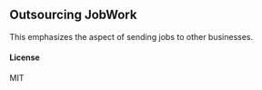 ## Outsourcing JobWork

This emphasizes the aspect of sending jobs to other businesses.

#### License

MIT